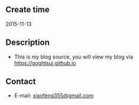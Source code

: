## Create time
2015-11-13
 
## Description

- This is my blog source, you will view my blog via https://goghtsui.github.io



## Contact

- E-mail: xiaofeng355@gmail.com
